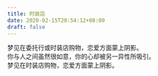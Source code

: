 ```yaml
---
title: 时装店
date: 2020-02-15T20:54:12+08:00
draft: false
---
```


梦见在委托行或时装店购物，恋爱方面蒙上阴影。<br>
你与人之间虽然很如意，你的心却被另一异性所吸引。<br>
梦见在时装店购物，恋爱方面蒙上阴影。<br>
